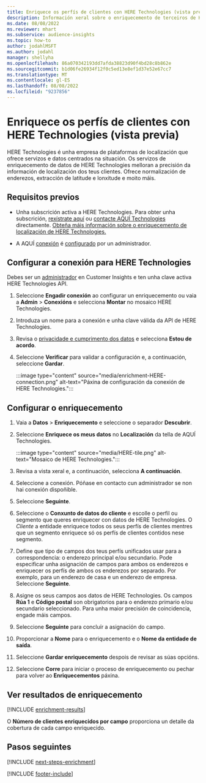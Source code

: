 ```yaml
---
title: Enriquece os perfís de clientes con HERE Technologies (vista previa)
description: Información xeral sobre o enriquecemento de terceiros de HERE Technologies.
ms.date: 08/08/2022
ms.reviewer: mhart
ms.subservice: audience-insights
ms.topic: how-to
author: jodahlMSFT
ms.author: jodahl
manager: shellyha
ms.openlocfilehash: 86a070342193dd7afda38823d90f4bd28c8b862e
ms.sourcegitcommit: b1d06fe26934f12f0c5ed13e8ef1d37e52e67cc7
ms.translationtype: MT
ms.contentlocale: gl-ES
ms.lasthandoff: 08/08/2022
ms.locfileid: "9237856"
---
```

# <a name="enrich-customer-profiles-with-here-technologies-preview"></a>Enriquece os perfís de clientes con HERE Technologies (vista previa)

HERE Technologies é unha empresa de plataformas de localización que ofrece servizos e datos centrados na situación. Os servizos de enriquecemento de datos de HERE Technologies melloran a precisión da información de localización dos teus clientes. Ofrece normalización de enderezos, extracción de latitude e lonxitude e moito máis.

## <a name="prerequisites"></a>Requisitos previos

- Unha subscrición activa a HERE Technologies. Para obter unha subscrición, [rexístrate aquí](https://developer.here.com/sign-up?utm_medium=referral&utm_source=Microsoft-Dynamics-CI&create=Freemium-Basic) ou [contacte AQUÍ Technologies](https://developer.here.com/help?utm_medium=referral&utm_source=Microsoft-Dynamics-CI#how-can-we-help-you) directamente. [Obteña máis información sobre o enriquecemento de localización de HERE Technologies.](https://developer.here.com/location-enrichment?cid=Dev-MicrosoftDynamics-DB-0-Dev-&utm_source=MicrosoftDynamics&utm_medium=referral&utm_campaign=Online_Dev_ReferralMicrosoft)

- A AQUÍ [conexión](connections.md) é [configurado](#configure-the-connection-for-here-technologies) por un administrador.

## <a name="configure-the-connection-for-here-technologies"></a>Configurar a conexión para HERE Technologies

Debes ser un [administrador](permissions.md#admin) en Customer Insights e ten unha clave activa HERE Technologies API.

1. Seleccione **Engadir conexión** ao configurar un enriquecemento ou vaia a **Admin** > **Conexións** e selecciona **Montar** no mosaico HERE Technologies.

1. Introduza un nome para a conexión e unha clave válida da API de HERE Technologies.

1. Revisa o [privacidade e cumprimento dos datos](connections.md#data-privacy-and-compliance) e selecciona **Estou de acordo**.

1. Seleccione **Verificar** para validar a configuración e, a continuación, seleccione **Gardar**.

   :::image type="content" source="media/enrichment-HERE-connection.png" alt-text="Páxina de configuración da conexión de HERE Technologies.":::

## <a name="configure-the-enrichment"></a>Configurar o enriquecemento

1. Vaia a **Datos** > **Enriquecemento** e seleccione o separador **Descubrir**.

1. Seleccione **Enriquece os meus datos** no **Localización** da tella de AQUÍ Technologies.

   :::image type="content" source="media/HERE-tile.png" alt-text="Mosaico de HERE Technologies.":::

1. Revisa a vista xeral e, a continuación, selecciona **A continuación**.

1. Seleccione a conexión. Póñase en contacto cun administrador se non hai conexión dispoñible.

1. Seleccione **Seguinte**.

1. Seleccione o **Conxunto de datos do cliente** e escolle o perfil ou segmento que queres enriquecer con datos de HERE Technologies. O *Cliente* a entidade enriquece todos os seus perfís de clientes mentres que un segmento enriquece só os perfís de clientes contidos nese segmento.

1. Define que tipo de campos dos teus perfís unificados usar para a correspondencia: o enderezo principal e/ou secundario. Pode especificar unha asignación de campos para ambos os enderezos e enriquecer os perfís de ambos os enderezos por separado. Por exemplo, para un enderezo de casa e un enderezo de empresa. Seleccione **Seguinte**.

1. Asigne os seus campos aos datos de HERE Technologies. Os campos **Rúa 1** e **Código postal** son obrigatorios para o enderezo primario e/ou secundario seleccionado. Para unha maior precisión de coincidencia, engade máis campos.

1. Seleccione **Seguinte** para concluír a asignación do campo.

1. Proporcionar a **Nome** para o enriquecemento e o **Nome da entidade de saída**.

1. Seleccione **Gardar enriquecemento** despois de revisar as súas opcións.

1. Seleccione **Corre** para iniciar o proceso de enriquecemento ou pechar para volver ao **Enriquecementos** páxina.

## <a name="view-enrichment-results"></a>Ver resultados de enriquecemento

[!INCLUDE [enrichment-results](includes/enrichment-results.md)]

O **Número de clientes enriquecidos por campo** proporciona un detalle da cobertura de cada campo enriquecido.

## <a name="next-steps"></a>Pasos seguintes

[!INCLUDE [next-steps-enrichment](includes/next-steps-enrichment.md)]

[!INCLUDE [footer-include](includes/footer-banner.md)]
